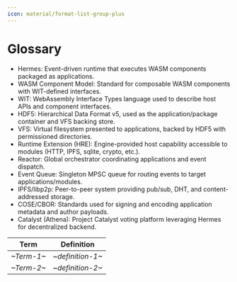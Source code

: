 ```yaml
---
icon: material/format-list-group-plus
---
```


# Glossary

<!-- See: https://docs.arc42.org/section-12/ -->

* Hermes: Event-driven runtime that executes WASM components packaged as applications.
* WASM Component Model: Standard for composable WASM components with WIT-defined interfaces.
* WIT: WebAssembly Interface Types language used to describe host APIs and component interfaces.
* HDF5: Hierarchical Data Format v5, used as the application/package container and VFS backing store.
* VFS: Virtual filesystem presented to applications, backed by HDF5 with permissioned directories.
* Runtime Extension (HRE): Engine-provided host capability accessible to modules (HTTP, IPFS, sqlite, crypto, etc.).
* Reactor: Global orchestrator coordinating applications and event dispatch.
* Event Queue: Singleton MPSC queue for routing events to target applications/modules.
* IPFS/libp2p: Peer-to-peer system providing pub/sub, DHT, and content-addressed storage.
* COSE/CBOR: Standards used for signing and encoding application metadata and author payloads.
* Catalyst (Athena): Project Catalyst voting platform leveraging Hermes for decentralized backend.

| Term        | Definition        |
|-------------|-------------------|
| *~Term-1~* | *~definition-1~* |
| *~Term-2~* | *~definition-2~* |
